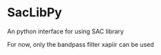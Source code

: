# SacLibPy
An python interface for using SAC library

For now, only the bandpass filter xapiir can be used
